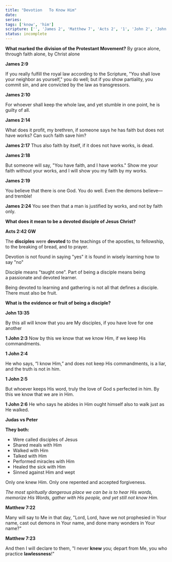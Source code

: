 ```yaml
---
title: "Devotion   To Know Him"
date: 
series: 
tags: ['know', 'him']
scripture: ['', 'James 2', 'Matthew 7', 'Acts 2', '1', 'John 2', 'John 13']
status: incomplete
---
```


**What marked the division of the Protestant Movement?**
By grace alone, through faith alone, by Christ alone

**James 2:9**

If you really fulfill the royal law according to the Scripture, "You shall love your neighbor as yourself," you do well; but if you show partiality, you commit sin, and are convicted by the law as transgressors.

**James 2:10**

For whoever shall keep the whole law, and yet stumble in one point, he is guilty of all.

**James 2:14**

What does it profit, my brethren, if someone says he has faith but does not have works? Can such faith save him?

**James 2:17**
Thus also faith by itself, if it does not have works, is dead.

**James 2:18**

But someone will say, "You have faith, and I have works." Show me your faith without your works, and I will show you my faith by my works.

**James 2:19**

You believe that there is one God. You do well. Even the demons believe—and tremble!

**James 2:24**
You see then that a man is justified by works, and not by faith only.

**What does it mean to be a devoted disciple of Jesus Christ?**

**Acts 2:42 GW**

The **disciples** were **devoted** to the teachings of the apostles, to fellowship, to the breaking of bread, and to prayer.

Devotion is not found in saying "yes" it is found in wisely learning how to say "no"

Disciple means "taught one". Part of being a disciple means being a passionate and devoted learner.

Being devoted to learning and gathering is not all that defines a disciple. There must also be fruit.

**What is the evidence or fruit of being a disciple?**

**John 13:35**

By this all will know that you are My disciples, if you have love for one another

**1 John 2:3**
Now by this we know that we know Him, if we keep His commandments.

**1 John 2:4**

He who says, “I know Him,” and does not keep His commandments, is a liar, and the truth is not in him.

**1 John 2:5**

But whoever keeps His word, truly the love of God s perfected in him. By this we know that we are in Him.

**1 John 2:6**
He who says he abides in Him ought himself also to walk just as He walked.

**Judas vs Peter**

**They both:**

- Were called disciples of Jesus
- Shared meals with Him
- Walked with Him
- Talked with Him
- Performed miracles with Him
- Healed the sick with Him
- Sinned against Him and wept

Only one knew Him. Only one repented and accepted forgiveness.

*The most spiritually dangerous place we can be is to hear His words, memorize His Words, gather with His people, and yet still not know Him.*

**Matthew 7:22**

Many will say to Me in that day, "Lord, Lord, have we not prophesied in Your name, cast out demons in Your name, and done many wonders in Your name?"

**Matthew 7:23**

And then I will declare to them, "I never **knew** you; depart from Me, you who practice **lawlessness**!"